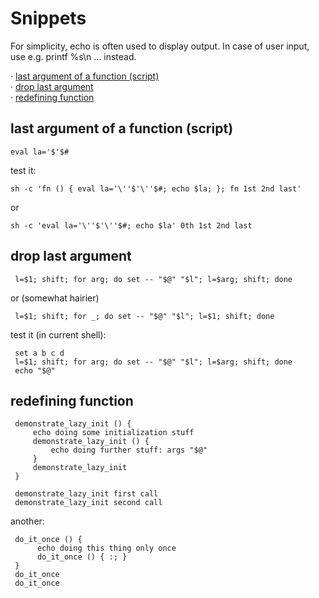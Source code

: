 
Snippets
========

For simplicity, echo is often used to display output. In case of
user input, use e.g. printf %s\\n ... instead.

· [last argument of a function (script)](#last-argument-of-a-function-script)\
· [drop last argument](#drop-last-argument)\
· [redefining function](#redefining-function)

last argument of a function (script)
------------------------------------

    eval la='$'$#

test it:

    sh -c 'fn () { eval la='\''$'\''$#; echo $la; }; fn 1st 2nd last'

or

    sh -c 'eval la='\''$'\''$#; echo $la' 0th 1st 2nd last


drop last argument
------------------

     l=$1; shift; for arg; do set -- "$@" "$l"; l=$arg; shift; done

or (somewhat hairier)

     l=$1; shift; for _; do set -- "$@" "$l"; l=$1; shift; done

test it (in current shell):

     set a b c d
     l=$1; shift; for arg; do set -- "$@" "$l"; l=$arg; shift; done
     echo "$@"

redefining function
-------------------

     demonstrate_lazy_init () {
         echo doing some initialization stuff
         demonstrate_lazy_init () {
             echo doing further stuff: args "$@"
         }
         demonstrate_lazy_init
     }

     demonstrate_lazy_init first call
     demonstrate_lazy_init second call

another:

     do_it_once () {
          echo doing this thing only once
          do_it_once () { :; }
     }
     do_it_once
     do_it_once
